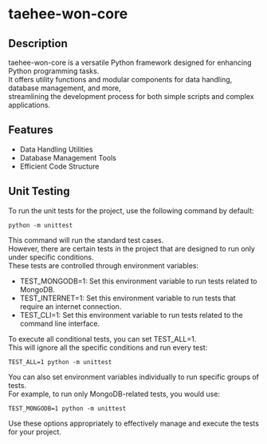 # taehee-won-core

## Description

taehee-won-core is a versatile Python framework designed for enhancing Python programming tasks.  
It offers utility functions and modular components for data handling, database management, and more,  
streamlining the development process for both simple scripts and complex applications.

## Features

- Data Handling Utilities
- Database Management Tools
- Efficient Code Structure

## Unit Testing

To run the unit tests for the project, use the following command by default:
```
python -m unittest
```

This command will run the standard test cases.  
However, there are certain tests in the project that are designed to run only under specific conditions.  
These tests are controlled through environment variables:

- TEST_MONGODB=1: Set this environment variable to run tests related to MongoDB.
- TEST_INTERNET=1: Set this environment variable to run tests that require an internet connection.
- TEST_CLI=1: Set this environment variable to run tests related to the command line interface.

To execute all conditional tests, you can set TEST_ALL=1.  
This will ignore all the specific conditions and run every test:
```
TEST_ALL=1 python -m unittest
```

You can also set environment variables individually to run specific groups of tests.  
For example, to run only MongoDB-related tests, you would use:
```
TEST_MONGODB=1 python -m unittest
```

Use these options appropriately to effectively manage and execute the tests for your project.
